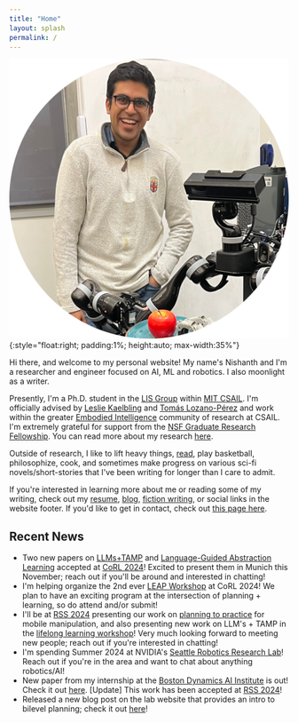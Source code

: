 ```yaml
---
title: "Home"
layout: splash
permalink: /
---
```


![Me](/images/me_circle.png){:style="float:right; padding:1%; height:auto; max-width:35%"}

Hi there, and welcome to my personal website! My name's Nishanth and I'm a researcher and engineer focused on AI, ML and robotics. I also moonlight as a writer.

Presently, I'm a Ph.D. student in the [LIS Group](https://lis.csail.mit.edu/) within [MIT CSAIL](https://www.csail.mit.edu/). I'm officially advised by [Leslie Kaelbling](https://www.csail.mit.edu/person/leslie-kaelbling) and [Tomás Lozano-Pérez](https://people.csail.mit.edu/tlp/) and work within the greater [Embodied Intelligence](https://ei.csail.mit.edu/) community of research at CSAIL. I'm extremely grateful for support from the [NSF Graduate Research Fellowship](https://engineering.brown.edu/news/2021-03-29/nsf-graduate-research-award). You can read more about my research [here](http://nishanthjkumar.com/research/).

Outside of research, I like to lift heavy things, [read](https://www.goodreads.com/user/show/36308161-nishanth-kumar), play basketball, philosophize, cook, and sometimes make progress on various sci-fi novels/short-stories that I've been writing for longer than I care to admit.

If you're interested in learning more about me or reading some of my writing, check out my [resume](/misc_files/Nishanth_Resume.pdf), [blog](http://nishanthjkumar.com/blog/), [fiction writing](http://nishanthjkumar.com/fiction/), or social links in the website footer. If you'd like to get in contact, check out [this page here](/contact-me/).

## Recent News
* Two new papers on [LLMs+TAMP](https://openreview.net/forum?id=r6ZhiVYriY) and [Language-Guided Abstraction Learning](https://openreview.net/forum?id=OGjGtN6hoo) accepted at [CoRL 2024](https://www.corl.org/)! Excited to present them in Munich this November; reach out if you'll be around and interested in chatting!
* I'm helping organize the 2nd ever [LEAP Workshop](https://leap-workshop.github.io/) at CoRL 2024! We plan to have an exciting program at the intersection of planning + learning, so do attend and/or submit!
* I'll be at [RSS 2024](https://roboticsconference.org/) presenting our work on [planning to practice](https://roboticsconference.org/program/papers/40/) for mobile manipulation, and also presenting new work on LLM's + TAMP in the [lifelong learning workshop](https://sites.google.com/view/lifelong-robot-learning)! Very much looking forward to meeting new people; reach out if you're interested in chatting!
* I'm spending Summer 2024 at NVIDIA's [Seattle Robotics Research Lab](https://research.nvidia.com/labs/srl/)! Reach out if you're in the area and want to chat about anything robotics/AI!
* New paper from my internship at the [Boston Dynamics AI Institute](https://theaiinstitute.com/) is out! Check it out [here](https://planning-to-practice.github.io/). [Update] This work has been accepted at [RSS 2024](https://roboticsconference.org/)!
* Released a new blog post on the lab website that provides an intro to bilevel planning; check it out [here](https://lis.csail.mit.edu/bilevel-planning-for-robots-an-illustrated-introduction/)!
